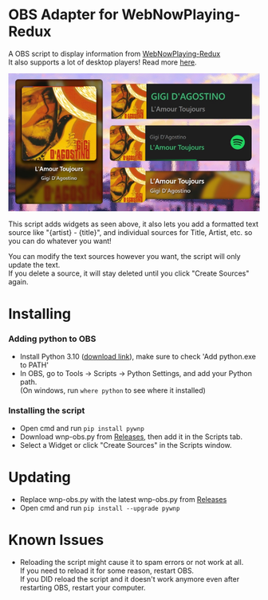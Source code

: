 # OBS Adapter for WebNowPlaying-Redux
A OBS script to display information from [WebNowPlaying-Redux](https://github.com/keifufu/WebNowPlaying-Redux)  
It also supports a lot of desktop players! Read more [here](https://github.com/keifufu/WebNowPlaying-Redux/blob/main/NativeAPIs.md).

![widgets](./images/widgets.jpg)

This script adds widgets as seen above, it also lets you add a formatted text source like "{artist} - {title}", and individual sources for Title, Artist, etc. so you can do whatever you want!

You can modify the text sources however you want, the script will only update the text.  
If you delete a source, it will stay deleted until you click "Create Sources" again.

# Installing
### Adding python to OBS
- Install Python 3.10 ([download link](https://www.python.org/downloads/release/python-31010/)), make sure to check 'Add python.exe to PATH'
- In OBS, go to Tools -> Scripts -> Python Settings, and add your Python path.  
  (On windows, run `where python` to see where it installed)
### Installing the script
- Open cmd and run `pip install pywnp`
- Download wnp-obs.py from [Releases](https://github.com/keifufu/WebNowPlaying-Redux-OBS/releases/latest), then add it in the Scripts tab.
- Select a Widget or click "Create Sources" in the Scripts window.

# Updating
- Replace wnp-obs.py with the latest wnp-obs.py from [Releases](https://github.com/keifufu/WebNowPlaying-Redux-OBS/releases/latest)
- Open cmd and run `pip install --upgrade pywnp`

# Known Issues
- Reloading the script might cause it to spam errors or not work at all.  
If you need to reload it for some reason, restart OBS.  
If you DID reload the script and it doesn't work anymore even after restarting OBS, restart your computer.